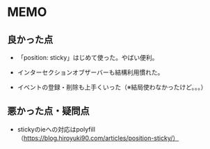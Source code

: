# MEMO

## 良かった点
- 「position: sticky」はじめて使った。やばい便利。

- インターセクションオブザーバーも結構利用慣れた。

- イベントの登録・削除も上手くいった（※結局使わなかったけど。。。）

## 悪かった点・疑問点
- stickyのieへの対応はpolyfill（https://blog.hiroyuki90.com/articles/position-sticky/）
